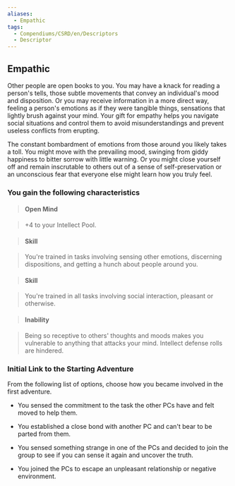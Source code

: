 ```yaml
---
aliases:
  - Empathic
tags:
  - Compendiums/CSRD/en/Descriptors
  - Descriptor
---
```

  
## Empathic    
Other people are open books to you. You may have a knack for reading a person's tells, those subtle movements that convey an individual's mood and disposition. Or you may receive information in a more direct way, feeling a person's emotions as if they were tangible things, sensations that lightly brush against your mind. Your gift for empathy helps you navigate social situations and control them to avoid misunderstandings and prevent useless conflicts from erupting.  
The constant bombardment of emotions from those around you likely takes a toll. You might move with the prevailing mood, swinging from giddy happiness to bitter sorrow with little warning. Or you might close yourself off and remain inscrutable to others out of a sense of self-preservation or an unconscious fear that everyone else might learn how you truly feel.  
### You gain the following characteristics    
> #### Open Mind  
> +4 to your Intellect Pool.    
  
> #### Skill  
> You're trained in tasks involving sensing other emotions, discerning dispositions, and getting a hunch about people around you.    
  
> #### Skill  
> You're trained in all tasks involving social interaction, pleasant or otherwise.    
  
> #### Inability  
> Being so receptive to others' thoughts and moods makes you vulnerable to anything that attacks your mind. Intellect defense rolls are hindered.    
  
### Initial Link to the Starting Adventure    
From the following list of options, choose how you became involved in the first adventure.    
- You sensed the commitment to the task the other PCs have and felt moved to help them.    
- You established a close bond with another PC and can't bear to be parted from them.    
- You sensed something strange in one of the PCs and decided to join the group to see if you can sense it again and uncover the truth.    
- You joined the PCs to escape an unpleasant relationship or negative environment.  